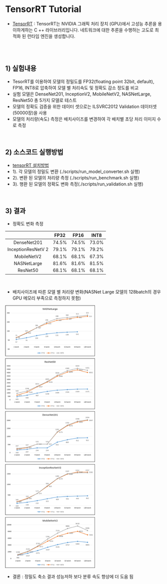 # TensorRT Tutorial
- [TensorRT](https://docs.nvidia.com/deeplearning/tensorrt/install-guide/index.html#overview) : TensorRT는 NVIDIA 그래픽 처리 장치 (GPU)에서 고성능 추론을 용이하게하는 C ++ 라이브러리입니다. 네트워크에 대한 추론을 수행하는 고도로 최적화 된 런타임 엔진을 생성합니다.

<br><br>

## 1) 실험내용
- TesorRT를 이용하여 모델의 정밀도를 FP32(floating point 32bit, default), FP16, INT8로 압축하여 모델 별 처리속도 및 정확도 감소 정도를 비교
- 실험 모델은 DenseNet201, InceptionV2, MobileNetV2, NASNetLarge, ResNet50 총 5가지 모델로 테스트
- 모델의 정확도 검증을 위한 데이터 셋으로는 ILSVRC2012 Validation 데이터셋(50000장)을 사용
- 모델의 처리량(속도) 측정은 배치사이즈를 변경하여 각 배치별 초당 처리 이미지 수로 측정

<br>

## 2) 소스코드 실행방법
- [tensorRT 설치방법](https://docs.nvidia.com/deeplearning/tensorrt/install-guide/index.html#installing) 
- 1). 각 모델의 정밀도 변환 (./scripts/run_model_converter.sh 실행)
- 2). 변환 된 모델의 처리량 측정 (./scripts/run_benchmark.sh 실행)
- 3). 행환 된 모델의 정확도 변화 측정(./scripts/run_validation.sh 실행)

<br>

## 3) 결과
- 정확도 변화 측정
  
| | FP32 | FP16 | INT8 |
|:---:|:---:|:---:| :---:|
| DenseNet201 | 74.5% | 74.5% | 73.0% |
| InceptionResNetV 2 | 79.1% | 79.1% | 79.2% |
| MobileNetV2 | 68.1% | 68.1% | 67.3%|
| NASNetLarge | 81.6% | 81.6% | 81.5% |
| ResNet50 | 68.1% | 68.1% | 68.1% |
<br>

- 배치사이즈에 따른 모델 별 처리량 변화(NASNet Large 모델의 128batch의 경우 GPU 메모리 부족으로 측정하지 못함)
<p align="left"><img width="57%" src="result.png" /></p>

- 결론 : 정밀도 축소 결과 성능저하 보다 분류 속도 향상에 더 도움 됨